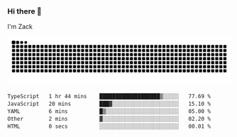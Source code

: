 ### Hi there 👋
I'm Zack

![](https://raw.githubusercontent.com/z4cki/z4cki/refs/heads/output/github-contribution-grid-snake.svg)
<!--START_SECTION:waka-->

```txt
TypeScript   1 hr 44 mins    ███████████████████▒░░░░░   77.69 %
JavaScript   20 mins         ███▓░░░░░░░░░░░░░░░░░░░░░   15.10 %
YAML         6 mins          █▒░░░░░░░░░░░░░░░░░░░░░░░   05.00 %
Other        2 mins          ▓░░░░░░░░░░░░░░░░░░░░░░░░   02.20 %
HTML         0 secs          ░░░░░░░░░░░░░░░░░░░░░░░░░   00.01 %
```

<!--END_SECTION:waka-->
